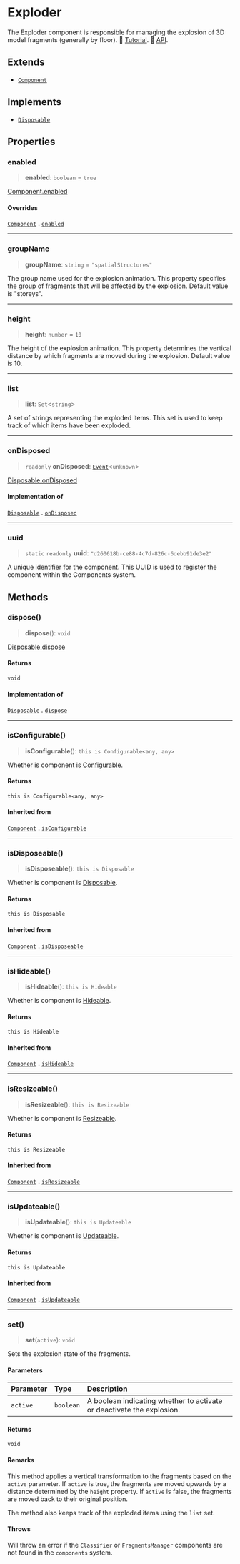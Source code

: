 # Exploder

The Exploder component is responsible for managing the explosion of 3D model fragments (generally by floor). 📕 [Tutorial](https://docs.thatopen.com/Tutorials/Components/Core/Exploder). 📘 [API](https://docs.thatopen.com/api/@thatopen/components/classes/Exploder).

## Extends

- [`Component`](Component.md)

## Implements

- [`Disposable`](../interfaces/Disposable.md)

## Properties

### enabled

> **enabled**: `boolean` = `true`

[Component.enabled](Component.md#enabled)

#### Overrides

[`Component`](Component.md) . [`enabled`](Component.md#enabled)

***

### groupName

> **groupName**: `string` = `"spatialStructures"`

The group name used for the explosion animation.
This property specifies the group of fragments that will be affected by the explosion.
Default value is "storeys".

***

### height

> **height**: `number` = `10`

The height of the explosion animation.
This property determines the vertical distance by which fragments are moved during the explosion.
Default value is 10.

***

### list

> **list**: `Set`\<`string`\>

A set of strings representing the exploded items.
This set is used to keep track of which items have been exploded.

***

### onDisposed

> `readonly` **onDisposed**: [`Event`](Event.md)\<`unknown`\>

[Disposable.onDisposed](../interfaces/Disposable.md#ondisposed)

#### Implementation of

[`Disposable`](../interfaces/Disposable.md) . [`onDisposed`](../interfaces/Disposable.md#ondisposed)

***

### uuid

> `static` `readonly` **uuid**: `"d260618b-ce88-4c7d-826c-6debb91de3e2"`

A unique identifier for the component.
This UUID is used to register the component within the Components system.

## Methods

### dispose()

> **dispose**(): `void`

[Disposable.dispose](../interfaces/Disposable.md#dispose)

#### Returns

`void`

#### Implementation of

[`Disposable`](../interfaces/Disposable.md) . [`dispose`](../interfaces/Disposable.md#dispose)

***

### isConfigurable()

> **isConfigurable**(): `this is Configurable<any, any>`

Whether is component is [Configurable](../interfaces/Configurable.md).

#### Returns

`this is Configurable<any, any>`

#### Inherited from

[`Component`](Component.md) . [`isConfigurable`](Component.md#isconfigurable)

***

### isDisposeable()

> **isDisposeable**(): `this is Disposable`

Whether is component is [Disposable](../interfaces/Disposable.md).

#### Returns

`this is Disposable`

#### Inherited from

[`Component`](Component.md) . [`isDisposeable`](Component.md#isdisposeable)

***

### isHideable()

> **isHideable**(): `this is Hideable`

Whether is component is [Hideable](../interfaces/Hideable.md).

#### Returns

`this is Hideable`

#### Inherited from

[`Component`](Component.md) . [`isHideable`](Component.md#ishideable)

***

### isResizeable()

> **isResizeable**(): `this is Resizeable`

Whether is component is [Resizeable](../interfaces/Resizeable.md).

#### Returns

`this is Resizeable`

#### Inherited from

[`Component`](Component.md) . [`isResizeable`](Component.md#isresizeable)

***

### isUpdateable()

> **isUpdateable**(): `this is Updateable`

Whether is component is [Updateable](../interfaces/Updateable.md).

#### Returns

`this is Updateable`

#### Inherited from

[`Component`](Component.md) . [`isUpdateable`](Component.md#isupdateable)

***

### set()

> **set**(`active`): `void`

Sets the explosion state of the fragments.

#### Parameters

| Parameter | Type | Description |
| :------ | :------ | :------ |
| `active` | `boolean` | A boolean indicating whether to activate or deactivate the explosion. |

#### Returns

`void`

#### Remarks

This method applies a vertical transformation to the fragments based on the `active` parameter.
If `active` is true, the fragments are moved upwards by a distance determined by the `height` property.
If `active` is false, the fragments are moved back to their original position.

The method also keeps track of the exploded items using the `list` set.

#### Throws

Will throw an error if the `Classifier` or `FragmentsManager` components are not found in the `components` system.
